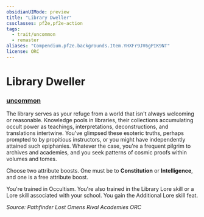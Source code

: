 ```yaml
---
obsidianUIMode: preview
title: "Library Dweller"
cssclasses: pf2e,pf2e-action
tags:
  - trait/uncommon
  - remaster
aliases: "Compendium.pf2e.backgrounds.Item.YHXFr9JV6gPIK9NT"
license: ORC
---
```

# Library Dweller

### [uncommon](uncommon "Uncommon Rarity Trait")






The library serves as your refuge from a world that isn't always welcoming or reasonable. Knowledge pools in libraries, their collections accumulating occult power as teachings, interpretations, deconstructions, and translations intertwine. You've glimpsed these esoteric truths, perhaps prompted to by propitious instructors, or you might have independently attained such epiphanies. Whatever the case, you're a frequent pilgrim to archives and academies, and you seek patterns of cosmic proofs within volumes and tomes.

Choose two attribute boosts. One must be to **Constitution** or **Intelligence**, and one is a free attribute boost.

You're trained in Occultism. You're also trained in the Library Lore skill or a Lore skill associated with your school. You gain the Additional Lore skill feat.

*Source: Pathfinder Lost Omens Rival Academies*
*ORC*
